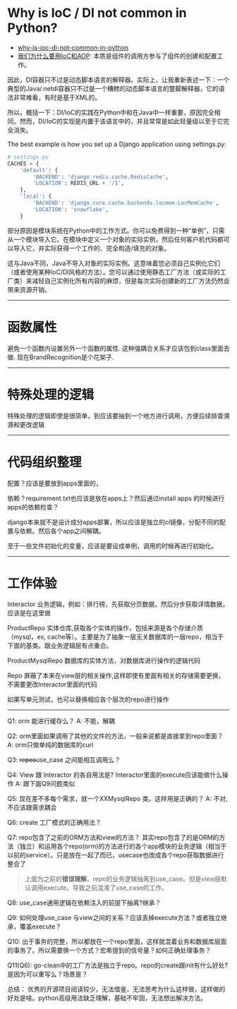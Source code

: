 # Why is IoC / DI not common in Python?

- [why-is-ioc-di-not-common-in-python](https://stackoverflow.com/questions/2461702/why-is-ioc-di-not-common-in-python)
- [我们为什么要用IoC和AOP](https://www.jianshu.com/p/feb9521388cf): 本质是组件的调用方参与了组件的创建和配置工作。


因此，DI容器只不过是动态脚本语言的解释器。实际上，让我重新表述一下：一个典型的Java/.netdi容器只不过是一个糟糕的动态脚本语言的蹩脚解释器，它的语法非常难看，有时是基于XML的。

所以，概括一下：DI/IoC的实践在Python中和在Java中一样重要，原因完全相同。然而，DI/IoC的实现是内置于该语言中的，并且常常是如此轻量级以至于它完全消失。


The best example is how you set up a Django application using settings.py:

```python
# settings.py
CACHES = {
    'default': {
        'BACKEND': 'django_redis.cache.RedisCache',
        'LOCATION': REDIS_URL + '/1',
    },
    'local': {
        'BACKEND': 'django.core.cache.backends.locmem.LocMemCache',
        'LOCATION': 'snowflake',
    }
```

部分原因是模块系统在Python中的工作方式。你可以免费得到一种“单例”，只需从一个模块导入它。在模块中定义一个对象的实际实例，然后任何客户机代码都可以导入它，并实际获得一个工作的、完全构造/填充的对象。

这与Java不同，Java不导入对象的实际实例。这意味着您必须自己实例化它们（或者使用某种IoC/DI风格的方法）。您可以通过使用静态工厂方法（或实际的工厂类）来减轻自己实例化所有内容的麻烦，但是每次实际创建新的工厂方法仍然会带来资源开销。


---
# 函数属性

避免一个函数内设置另外一个函数的属性. 这种强耦合关系才应该包到class里面去做. 现在BrandRecognition是个花架子.


---
# 特殊处理的逻辑

特殊处理的逻辑即使是很简单，到应该要抽到一个地方进行调用，方便后续排查溯源和更改逻辑


------
# 代码组织整理

配置？应该是要放到apps里面的，

依赖？requirement.txt也应该是放在apps上？然后通过install apps 的时候进行apps的依赖检查？

django本来就不是设计成分apps部署，所以应该是独立的ci镜像，分配不同的配置与依赖。然后各个app之间解耦。

至于一些文件初始化的变量，应该是要设成单例，调用的时候再进行初始化。



---
# 工作体验


Interactor  业务逻辑，例如：排行榜，先获取分页数据，然后分步获取详情数据，应该是在这里做

ProductRepo 实体仓库,获取各个实体的操作，包括来源是各个存储介质（mysql，es, cache等）。主要是为了抽象一层无关数据库的一层repo，相当于下面的基类。跟业务逻辑层有点重合。

ProductMysqlRepo 数据库的实体方法，对数据库进行操作的逻辑代码

Repo 屏蔽了本来在view层的相关操作,这样即使有里面有相关的存储需要更换，不需要更改Interactor里面的代码

如果写单元测试，也可以替换相应各个层次的repo进行操作



---
Q1: orm 能进行缓存么？
A: 不能，解耦

Q2: orm里面如果调用了其他的文件的方法，一般来说都是直接拿到repo里面？
A: orm只做单纯的数据库的curl

Q3: ~~repos~~use_case 之间能相互调用么？

Q4: View 跟 Interactor 的各自用法是? Interactor里面的execute应该能做什么操作
A: 跟下面Q9问题类似

Q5: 现在差不多每个需求，就一个XXMysqlRepo 类。这样用是正确的？
A: 不对, 不应该跟需求耦合

Q6: create 工厂模式的正确用法？

Q7: repo包含了之前的ORM方法和view的方法？
其实repo包含了的是ORM的方法（独立）和运用各个repo(orm)的方法进行的各个app模块的业务逻辑（相当于以前的service）。只是放在一起了而已，usecase也改成各个repo获取数据进行整合了

> 上面为之前的**错误理解**，repo的业务逻辑抽离到use_case。但是view层默认调用execute。导致之前混淆了use_case的工作。

Q8: use_case通用逻辑在依赖注入的前提下抽离?继承？

Q9: 如何处理use_case 与view之间的关系？应该丢掉execute方法？或者独立继承，覆盖execute？

Q10: 出于事务的完整，所以都放在一个repo里面，这样就混着业务和数据库层面的事务了。所以需要换一个方式？宏希提到的信号量？如何正确处理事务？

Q11(Q6): go-clean中的工厂方法是独立于repo。repo的create跟init有什么好处?是因为可以重写么？场景是？

总结： 优秀的开源项目阅读较少，无法借鉴，无法思考为什么这样做，这样做的好处是啥。python高级用法缺乏理解，基础不牢固，无法想出解决方法。
